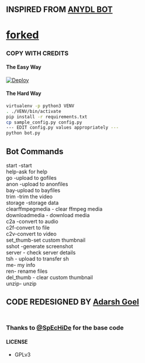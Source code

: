 ## INSPIRED FROM [ANYDL BOT](https://t.me/any_dl_x_bot)

# [forked](https://github.com/adarsh-goel/anydl)


### COPY WITH CREDITS

#### The Easy Way

[![Deploy](https://www.herokucdn.com/deploy/button.svg)](https://heroku.com/deploy?template=https://github.com/adarsh-goel/anydl)

#### The Hard Way

```sh
virtualenv -p python3 VENV
. ./VENV/bin/activate
pip install -r requirements.txt
cp sample_config.py config.py
--- EDIT config.py values appropriately ---
python bot.py
```
## Bot Commands

start -start <br>
help-ask for help <br>
go -upload to gofiles <br>
anon -upload to anonfiles<br>
bay-upload to bayfiles<br>
trim -trim the video<br>
storage -storage data<br>
clearffmpegmedia - clear ffmpeg media<br>
downloadmedia - download media<br>
c2a -convert to audio<br>
c2f-convert to file<br>
c2v-convert to video<br>
set_thumb-set custom thumbnail<br>
sshot -generate screenshot<br>
server - check server details <br>
tsh - upload to transfer sh<br>
me- my info<br>
ren- rename files<br>
del_thumb - clear custom thumbnail<br>
unzip- unzip


## CODE REDESIGNED BY [Adarsh Goel](https://github.com/adarsh-goel)<br><br>
### Thanks to [@SpEcHiDe](https://github.com/spechide) for the base code
#### LICENSE
- GPLv3


